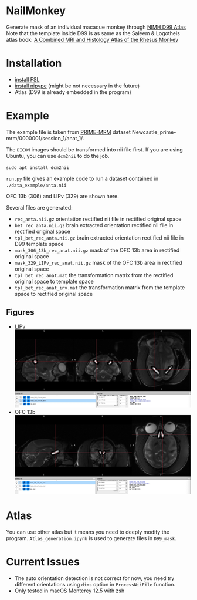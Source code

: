 
# NailMonkey
 Generate mask of an individual macaque monkey through [NIMH D99 Atlas](https://afni.nimh.nih.gov/pub/dist/doc/htmldoc/nonhuman/macaque_tempatl/atlas_d99v2.html)
 Note that the template inside D99 is as same as the Saleem & Logotheis atlas book: [A Combined MRI and Histology Atlas of the Rhesus Monkey](https://www.amazon.com/Combined-Histology-Rhesus-Stereotaxic-Coordinates-ebook/dp/B008S8TAH0)

# Installation

- [install FSL](https://fsl.fmrib.ox.ac.uk/fsl/fslwiki/FslInstallation)
- [install nipype](https://nipype.readthedocs.io/en/latest/users/install.html) (might be not necessary in the future)
- Atlas (D99 is already embedded in the program)

# Example
The example file is taken from [PRIME-MRM](https://osf.io/mhgs8) dataset Newcastle_prime-mrm/0000001/session_1/anat_1/.

The `DICOM` images should be transformed into nii file first.
If you are using Ubuntu, you can use `dcm2nii` to do the job.

`sudo apt install dcm2nii`

`run.py` file gives an example code to run a dataset contained in `./data_example/anta.nii`

OFC 13b (306) and LIPv (329) are shown here.

Several files are generated:
- `rec_anta.nii.gz` orientation rectified nii file in rectified original space
- `bet_rec_anta.nii.gz` brain extracted orientation rectified nii file in rectified original space
- `tpl_bet_rec_anta.nii.gz` brain extracted orientation rectified nii file in D99 template space
- `mask_306_13b_rec_anat.nii.gz` mask of the OFC 13b area in rectified original space
- `mask_329_LIPv_rec_anat.nii.gz` mask of the OFC 13b area in rectified original space
- `tpl_bet_rec_anat.mat` the transformation matrix from the rectified original space to template space 
- `tpl_bet_rec_anat_inv.mat` the transformation matrix from the template space to rectified original space 

## Figures
- LIPv <img src="Doc/LIPv.jpg">
- OFC 13b <img src="Doc/OFC13b.jpg">

# Atlas
You can use other atlas but it means you need to deeply modify the program. `Atlas_generation.ipynb` is used to generate files in `D99_mask`.

# Current Issues

- The auto orientation detection is not correct for now, you need try different orientations using `dims` option in `ProcessNiiFile` function.
- Only tested in macOS Monterey 12.5 with zsh
